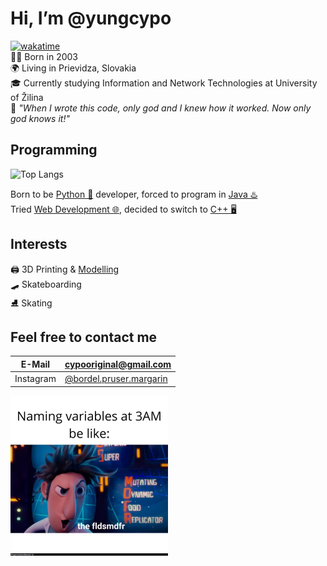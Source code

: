 # Hi, I’m @yungcypo
[![wakatime](https://wakatime.com/badge/user/4c514061-8f41-4da2-97ea-f2b4906774a3.svg)](https://wakatime.com/@4c514061-8f41-4da2-97ea-f2b4906774a3)  
👶🏻 Born in 2003  
🌍 Living in Prievidza, Slovakia  
🎓 Currently studying Information and Network Technologies at University of Žilina  
📖 *"When I wrote this code, only god and I knew how it worked. Now only god knows it!"*  

## Programming
![Top Langs](https://github-readme-stats.vercel.app/api/top-langs?username=yungcypo&layout=compact&theme=github_dark)  

Born to be [Python 🐍](https://github.com/yungcypo?tab=repositories&q=&language=python) developer, forced to program in [Java ♨️](https://github.com/yungcypo?tab=repositories&q=&language=java)  
Tried [Web Development 🌐](https://github.com/yungcypo/yungcypo.github.io), decided to switch to [C++ 🖥️](https://github.com/yungcypo?tab=repositories&q=&language=c%2B%2B)  

## Interests
🖨️ 3D Printing & [Modelling](https://www.printables.com/@cypo)  
🛹 Skateboarding  
⛸️ Skating  

## Feel free to contact me  
| E-Mail | cypooriginal@gmail.com |
|-|-|
| Instagram | [@bordel.pruser.margarin](https://www.instagram.com/bordel.pruser.margarin/) |


<img src="fldsmdfr.webp" style="width: 50%">
